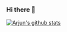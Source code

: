 ### Hi there 👋

<!--
**arjun069/arjun069** is a ✨ _special_ ✨ repository because its `README.md` (this file) appears on your GitHub profile.

Here are some ideas to get you started:

- 🔭 I’m currently working on ...
- 🌱 I’m currently learning ...
- 👯 I’m looking to collaborate on ...
- 🤔 I’m looking for help with ...
- 💬 Ask me about ...
- 📫 How to reach me: ...
- 😄 Pronouns: ...
- ⚡ Fun fact: ...
-->

[![Arjun's github stats](https://github-readme-stats.vercel.app/api?username=arjun069)](https://github.com/anuraghazra/github-readme-stats)
